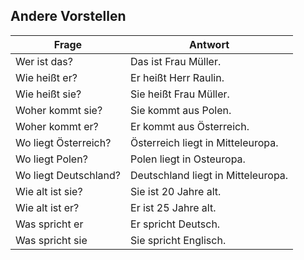 ## Andere Vorstellen

|Frage|Antwort|
|-----|--------|
|Wer ist das?|Das ist Frau Müller.|
|Wie heißt er?|Er heißt Herr Raulin.|
|Wie heißt sie?|Sie heißt Frau Müller.|
|Woher kommt sie?|Sie kommt aus Polen.|
|Woher kommt er?|Er kommt aus Österreich.|
|Wo liegt Österreich?|Österreich liegt in  Mitteleuropa.|
|Wo liegt Polen?|Polen liegt in Osteuropa.|
|Wo liegt Deutschland?|Deutschland liegt in Mitteleuropa.|
|Wie alt ist sie?|Sie ist 20 Jahre alt.|
|Wie alt ist er?|Er ist 25 Jahre alt.|
|Was spricht er|Er spricht Deutsch.|
|Was spricht sie|Sie spricht Englisch.|


